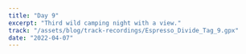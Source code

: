 ```yaml
---
title: "Day 9"
excerpt: "Third wild camping night with a view."
track: "/assets/blog/track-recordings/Espresso_Divide_Tag_9.gpx"
date: "2022-04-07"
---
```

